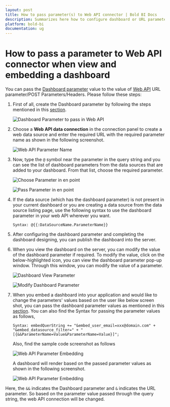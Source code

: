 ```yaml
---
layout: post
title: How to pass parameter(s) to Web API connector | Bold BI Docs
description: Summarizes here how to configure dashboard or URL parameters to Web API connector and how to pass values for those parameter(s) during runtime in embedded view.
platform: bold-bi
documentation: ug
---
```


# How to pass a parameter to Web API connector when view and embedding a dashboard

You can pass the [Dashboard parameter](/working-with-data-source/configuring-dashboard-parameters/) value to the value of [Web API](/working-with-data-source/data-connectors/restful-web-services/) URL parameter/POST Parameters/Headers. Please follow these steps:

1. First of all, create the Dashboard parameter by following the steps mentioned in this [section](/working-with-data-source/configuring-dashboard-parameters/).

   ![Dashboard Parameter to pass in Web API](/static/assets/faq/images/parameter-to-pass-web-api.png)

2. Choose a **Web API data connection** in the connection panel to create a web data source and enter the required URL with the required parameter name as shown in the following screenshot.

   ![Web API Parameter Name](/static/assets/faq/images/web-api-paramter-name.png)

3. Now, type the `@` symbol near the parameter in the query string and you can see the list of dashboard parameters from the data sources that are added to your dashboard. From that list, choose the required parameter.

   ![Choose Parameter in en point](/static/assets/faq/images/choose-parameter-in-end-point.png)

   ![Pass Parameter in en point](/static/assets/faq/images/pass-parameter-in-end-point.png)

4. If the data source (which has the dashboard parameter) is not present in your current dashboard or you are creating a data source from the data source listing page, use the following syntax to use the dashboard parameter in your web API wherever you want. 

      `Syntax: @{{:DataSourceName.ParameterName}}` 

5. After configuring the dashboard parameter and completing the dashboard designing, you can publish the dashboard into the server.

6. When you view the dashboard on the server, you can modify the value of the dashboard parameter if required. To modify the value, click on the below-highlighted icon, you can view the dashboard parameter pop-up window. Through this window, you can modify the value of a parameter.

   ![Dashboard View Parameter](/static/assets/faq/images/dashboard-view-parameter.png)

   ![Modify Dashboard Parameter](/static/assets/faq/images/modify-dashboard-parameter.png)

7. When you embed a dashboard into your application and would like to change the parameters' values based on the user like below screen shot, you can pass the dashboard parameter values as mentioned in this [section](/getting-started/embedding-in-your-application/#how-to-pass-the-dashboard-parameter-and-url-filter-parameter-in-the-authorization-end-point-dynamically). You can also find the Syntax for passing the parameter values as follows,

   `Syntax: embedQuerString += "&embed_user_email=xxx@domain.com" + "&embed_datasource_filter=" + "[{&&ParameterName=Value&ParameterName=Value}]";`

   Also, find the sample code screenshot as follows

   ![Web API Parameter Embedding](/static/assets/faq/images/web-api-parameter-embedding.png)

   A dashboard will render based on the passed parameter values as shown in the following screenshot.

   ![Web API Parameter Embedding](/static/assets/faq/images/embed-sample-parameter.png)

Here, the `&&` indicates the Dashboard parameter and `&` indicates the URL parameter. So based on the parameter value passed through the query string, the web API connection will be changed.
